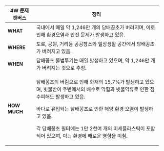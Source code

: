 
|**4W** 문제 캔버스|정리|
| - | - |
|**WHAT**|국내에서 매일 약 1,246만 개의 담배꽁초가 버려지며, 이로 인해 환경오염과 안전 문제가 발생하고 있음.|
|**WHERE**|도로, 공원, 거리등 공공장소와 일상생활 공간에서 담배꽁초가 버려지고 있음.|
|**WHEN**|담배꽁초 불법투기는 매일 발생하고 있으며, 약 1,246만 개가 버려지는 것으로 추정.|
|**HOW MUCH**|<p>담배꽁초의 버림으로 인해 화재의 15.7%가 발생하고 있으며, 빗물받이 주변에서의 배수로 막힘과 빗물역류로 인한 침수피해도 발생하고 있음.</p><p>바다로 유입되는 담배꽁초로 인한 해양 환경 오염이 발생하고 있음.</p><p>각 담배꽁초 필터에는 1만 2천여 개의 미세플라스틱이 포함되어 있으며, 이는 환경에 해로운 영향을 미침.</p>|
